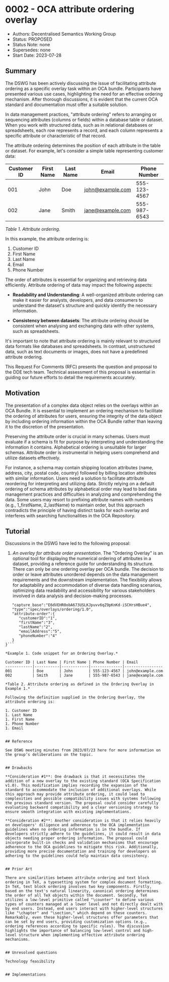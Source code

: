 # 0002 - OCA attribute ordering overlay

- Authors: Decentralised Semantics Working Group
- Status: PROPOSED
- Status Note: none
- Supersedes: none
- Start Date: 2023-07-28 


## Summary

The DSWG has been actively discussing the issue of facilitating attribute ordering as a specific overlay task within an OCA bundle. Participants have presented various use cases, highlighting the need for an effective ordering mechanism. After thorough discussions, it is evident that the current OCA standard and documentation must offer a suitable solution.

In data management practices, "attribute ordering" refers to arranging or sequencing attributes (columns or fields) within a database table or dataset. When you work with structured data, such as in relational databases or spreadsheets, each row represents a record, and each column represents a specific attribute or characteristic of that record.

The attribute ordering determines the position of each attribute in the table or dataset. For example, let's consider a simple table representing customer data:

Customer ID | First Name | Last Name | Email             | Phone Number
------------|------------|-----------|-------------------|--------------
001         | John       | Doe       | john@example.com  | 555-123-4567
002         | Jane       | Smith     | jane@example.com  | 555-987-6543

*Table 1. Attribute ordering.*

In this example, the attribute ordering is:

1. Customer ID
1. First Name
1. Last Name
1. Email
1. Phone Number

The order of attributes is essential for organizing and retrieving data efficiently. Attribute ordering of data may impact the following aspects:

* **Readability and Understanding**: A well-organized attribute ordering can make it easier for analysts, developers, and data consumers to understand the dataset's structure and quickly identify the necessary information.

* **Consistency between datasets**: The attribute ordering should be consistent when analysing and exchanging data with other systems, such as spreadsheets.

It's important to note that attribute ordering is mainly relevant to structured data formats like databases and spreadsheets. In contrast, unstructured data, such as text documents or images, does not have a predefined attribute ordering.

This Request For Comments (RFC) presents the question and proposal to the DDE tech team. Technical assessment of this proposal is essential in guiding our future efforts to detail the requirements accurately.


## Motivation

The presentation of a complex data object relies on the overlays within an OCA Bundle. It is essential to implement an ordering mechanism to facilitate the ordering of attributes for users, ensuring the integrity of the data object by including ordering information within the OCA Bundle rather than leaving it to the discretion of the presentation.

Preserving the attribute order is crucial in many schemas. Users must evaluate if a schema is fit for purpose by interpreting and understanding the information it contains. Alphabetical ordering is unsuitable for larger schemas. Attribute order is instrumental in helping users comprehend and utilize datasets effectively.

For instance, a schema may contain shipping location attributes (name, address, city, postal code, country) followed by billing location attributes with similar information. Users need a solution to facilitate attribute reordering for interpreting and utilizing data. Strictly relying on a default ordering of schema attributes by alphabetical order may lead to bad data management practices and difficulties in analyzing and comprehending the data. Some users may resort to prefixing attribute names with numbers (e.g., 1_firstName, 2_lastName) to maintain order, but this approach contradicts the principle of having distinct tasks for each overlay and interferes with searching functionalities in the OCA Repository.
 

## Tutorial

Discussions in the DSWG have led to the following proposal:

1. *An overlay for attribute order presentation*. The "Ordering Overlay" is an optional tool for displaying the numerical ordering of attributes in a dataset, providing a reference guide for understanding its structure. There can only be one ordering overlay per OCA bundle. The decision to order or leave attributes unordered depends on the data management requirements and the downstream implementation. The flexibility allows for adaptability and accommodation of diverse data handling scenarios, optimizing data readability and accessibility for various stakeholders involved in data analysis and decision-making processes.

```{
   "capture_base":"E6dVEHR0obA673USLKJpuvv6qZ9pKnKd-iSCHrsHBue4",
   "type":"spec/overlays/ordering/1.0",
   "attribute-order":{
      "customerID":"1",
      "firstName":"3",
      "lastName":"2",
      "emailAddress":"5",
      "phoneNumber":"4"
   }
}```

*Example 1. Code snippet for an Ordering Overlay.*

Customer ID | Last Name | First Name | Phone Number | Email
------------|-----------|------------|--------------|-----------------
001         | Doe       | John       | 555-123-4567 | john@example.com
002         | Smith     | Jane       | 555-987-6543 | jane@example.com

*Table 2. Attribute ordering as defined in the Ordering Overlay in Example 1.*

Following the definition supplied in the Ordering Overlay, the attribute ordering is:

1. Customer ID
1. Last Name
1. First Name
1. Phone Number
1. Email


## Reference

See DSWG meeting minutes from 2023/07/23 here for more information on the group’s deliberations on the topic.


## Drawbacks

**Consideration #1**: One drawback is that it necessitates the addition of a new overlay to the existing standard (OCA Specification v1.0). This modification implies recording the expansion of the standard to accommodate the inclusion of additional overlays. While this approach may provide attribute ordering, it could lead to complexities and possible compatibility issues with systems following the previous standard version. The proposal could consider carefully evaluating backward compatibility and a clear versioning strategy to ensure smooth integration with existing implementations.
 
**Consideration #2**: Another consideration is that it relies heavily on developers' diligence and adherence to the OCA implementation guidelines when no ordering information is in the bundle. If developers strictly adhere to the guidelines, it could result in data objects needing proper ordering information. The proposal could incorporate built-in checks and validation mechanisms that encourage adherence to the OCA guidelines to mitigate this risk. Additionally, providing more precise documentation and training for developers on adhering to the guidelines could help maintain data consistency.


## Prior Art

There are similarities between attribute ordering and text block ordering in TeX, a typesetting system for complex document formatting. In TeX, text block ordering involves two key components. Firstly, based on the text's natural linearity, canonical ordering determines the order of all TeX objects within the document. Secondly, TeX utilizes a low-level primitive called "\counter" to define various types of counters managed at a lower level and not directly dealt with by end users. Instead, end users interact with higher-level structures like "\chapter" and "\section," which depend on these counters. Remarkably, even these higher-level structures offer parameters that can be set by end users, providing customization options (e.g., ordering references according to specific rules). The discussion highlights the importance of balancing low-level control and high-level structure when implementing effective attribute ordering mechanisms.
 

## Unresolved questions

Technology feasibility


## Implementations

